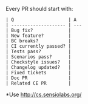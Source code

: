 Every PR should start with:

```
| Q                    | A
| -------------------- | ---
| Bug fix?             |
| New feature?         |
| BC breaks?           |
| CI currently passed? |
| Tests pass?          |
| Scenarios pass?      |
| Checkstyle issues?   |
| Changelog updated?   |
| Fixed tickets        |
| Doc PR               |
| Related CE PR        |
```

*Use http://cs.sensiolabs.org/
